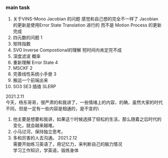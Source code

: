 <!--
 * @Author: Liu Weilong
 * @Date: 2021-02-07 11:31:59
 * @LastEditors: Liu Weilong
 * @LastEditTime: 2021-02-11 18:49:17
 * @FilePath: /3rd-test-learning/work_record/learning_task/week_plan_collection_2021/week7.md
 * @Description: 
-->

### main task

1.  关于VINS-Mono Jacobian 的问题 感觉和自己想的完全不一样了
                        Jacobian 的更新是使用Error State Translation 进行的
                        而不是 Motion Process 的更新
                        完成
2.  四元数的问题          1 
3.  矩阵指数              
4.  SVO Inverse Compostional的理解  短时间内肯定完不成 
5.  深度滤波             概率
6.  重新理解      Error State 4
7.  MSCKF               2
8.  完善线性系统小手册     3
9.  搬运一个前端出来
10. SO3 SE3 插值 SLERP


2021.2.11<br>
今天，杨东哥哥，很严肃的和我讲了，一些情绪上的内容，的确，虽然大家的时代不同，但是一定有一些内容是相通的，是不变的\
1. 他主要是想要和我讲，如果这个时候选择了轻松的生活，那么随着之后时代的变化，就会越来越难。
2. 小马过河，保持独立思考。
3. 多和厉害的人去沟通。
2021.2.12<br>
需要开始练习英语了，用记忆力，来判断自己的脑力情况<br>
学习工作知识，学英语，锻炼身体